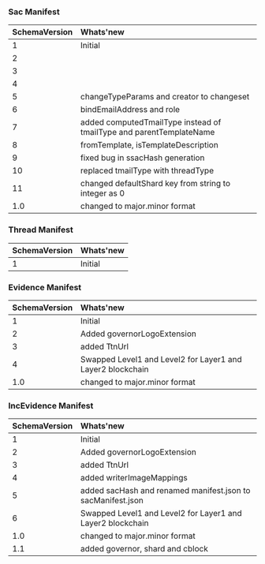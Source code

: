 ### Sac Manifest

| SchemaVersion   |      Whats'new      |
|----------|:-------------|
| 1 | Initial|
| 2 | |
| 3 | |
| 4 | |
| 5 |changeTypeParams and creator to changeset|
| 6 |bindEmailAddress and role|
| 7 |added computedTmailType instead of tmailType and parentTemplateName|
| 8 |fromTemplate, isTemplateDescription|
| 9 |fixed bug in ssacHash generation|
| 10 |replaced tmailType with threadType|
| 11 |changed defaultShard key from string to integer as 0|
| 1.0 |changed to major.minor format|

### Thread Manifest

| SchemaVersion   |      Whats'new      |
|----------|:-------------|
| 1 |Initial|

### Evidence Manifest

| SchemaVersion   |      Whats'new      |
|----------|:-------------|
| 1 |Initial|
| 2 |Added governorLogoExtension|
| 3 |added TtnUrl|
| 4 |Swapped Level1 and Level2 for Layer1 and Layer2 blockchain|
| 1.0 |changed to major.minor format|

### IncEvidence Manifest

| SchemaVersion   |      Whats'new      |
|----------|:-------------|
| 1 |Initial|
| 2 |Added governorLogoExtension|
| 3 |added TtnUrl|
| 4 |added writerImageMappings|
| 5 |added sacHash and renamed manifest.json to sacManifest.json|
| 6 |Swapped Level1 and Level2 for Layer1 and Layer2 blockchain|
| 1.0 |changed to major.minor format|
| 1.1 |added governor, shard and cblock|

